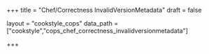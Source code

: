 +++
title = "Chef/Correctness InvalidVersionMetadata"
draft = false

layout = "cookstyle_cops"
data_path = ["cookstyle","cops_chef_correctness_invalidversionmetadata"]

+++

<!-- The content of this page is automatically generated from the
cops_chef_correctness_invalidversionmetadata.yml file in github.com/chef/cookstyle/blob/master/docs-chef-io/data/cookstyle/. -->
